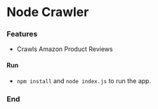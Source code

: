 # Node Crawler
### Features

- Crawls Amazon Product Reviews

#### Run

- `npm install` and `node index.js` to run the app.

### End
